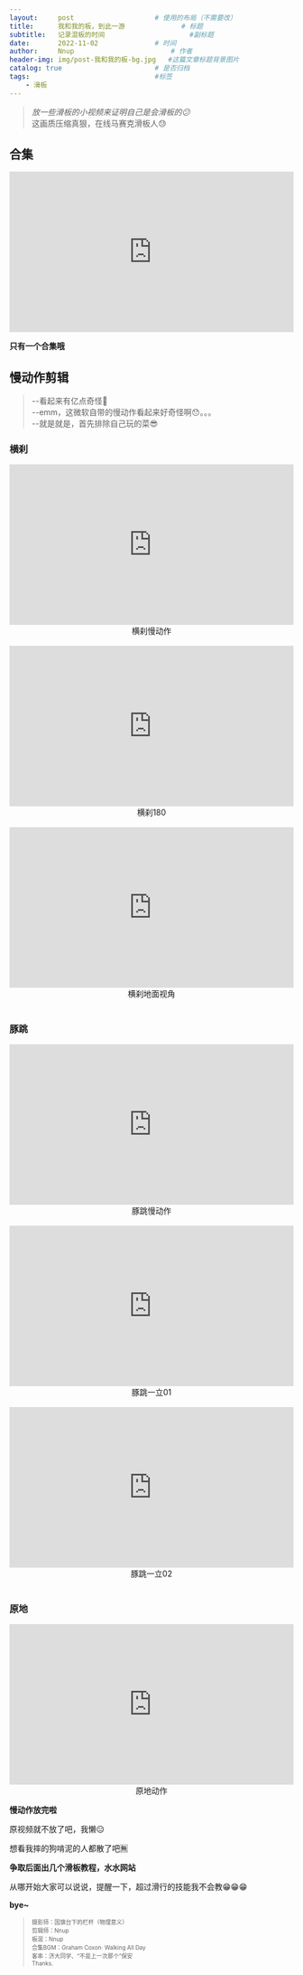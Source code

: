 ```yaml
---
layout:     post   				    # 使用的布局（不需要改）
title:      我和我的板，到此一游 				# 标题 
subtitle:   记录混板的时间                     #副标题
date:       2022-11-02 				# 时间
author:     Nnup 						# 作者
header-img: img/post-我和我的板-bg.jpg 	#这篇文章标题背景图片
catalog: true 						# 是否归档
tags:								#标签
    - 滑板
---
```

>*放一些滑板的小视频来证明自己是会滑板的😕*  
>这画质压缩真狠，在线马赛克滑板人😓  

## 合集

<!-- 滑板合集，post-我和我的版-合集 -->
<div style="width:100%;height:0px;position:relative;padding-bottom:56.327%;"><iframe src="https://streamja.com/embed/v674M" frameborder="0" width="100%" height="100%" allowfullscreen style="width:100%;height:100%;position:absolute;"></iframe></div>

**只有一个合集哦**

## 慢动作剪辑

>--看起来有亿点奇怪🤔    
>--emm，这微软自带的慢动作看起来好奇怪啊😯。。。    
>--就是就是，首先排除自己玩的菜😎    

### 横刹

<!-- 横刹，post-我和我的板-横刹01 -->
<div style="width:100%;height:0px;position:relative;padding-bottom:56.327%;"><iframe src="https://streamja.com/embed/o7BnG" frameborder="0" width="100%" height="100%" allowfullscreen style="width:100%;height:100%;position:absolute;"></iframe></div>
<center>横刹慢动作</center>

<br>

<!-- 横刹180，post-我和我的板-横刹180 -->
<div style="width:100%;height:0px;position:relative;padding-bottom:56.327%;"><iframe src="https://streamja.com/embed/XWZp4" frameborder="0" width="100%" height="100%" allowfullscreen style="width:100%;height:100%;position:absolute;"></iframe></div>
<center>横刹180</center>

<br>

<!-- 横刹地面视角，post-我和我的板-横刹地面视角 -->
<div style="width:100%;height:0px;position:relative;padding-bottom:56.327%;"><iframe src="https://streamja.com/embed/AvjBW" frameborder="0" width="100%" height="100%" allowfullscreen style="width:100%;height:100%;position:absolute;"></iframe></div>
<center>横刹地面视角</center>

<br>

### 豚跳

<!-- 豚跳慢动作，post-我和我的板-豚跳01 -->
<div style="width:100%;height:0px;position:relative;padding-bottom:56.327%;"><iframe src="https://streamja.com/embed/PVgAE" frameborder="0" width="100%" height="100%" allowfullscreen style="width:100%;height:100%;position:absolute;"></iframe></div>
<center>豚跳慢动作</center>

<br>

<!-- 豚跳一立01，post-我和我的板-豚跳一立01 -->
<div style="width:100%;height:0px;position:relative;padding-bottom:56.327%;"><iframe src="https://streamja.com/embed/5qNjN" frameborder="0" width="100%" height="100%" allowfullscreen style="width:100%;height:100%;position:absolute;"></iframe></div>
<center>豚跳一立01</center>

<br>

<!-- 豚跳一立02，post-我和我的板-豚跳一立02 -->
<div style="width:100%;height:0px;position:relative;padding-bottom:56.327%;"><iframe src="https://streamja.com/embed/11Vg2" frameborder="0" width="100%" height="100%" allowfullscreen style="width:100%;height:100%;position:absolute;"></iframe></div>
<center>豚跳一立02</center>

<br>

### 原地
<!-- 原地动作，post-我和我的板-原地动作 -->
<div style="width:100%;height:0px;position:relative;padding-bottom:56.327%;"><iframe src="https://streamja.com/embed/OGJo7" frameborder="0" width="100%" height="100%" allowfullscreen style="width:100%;height:100%;position:absolute;"></iframe></div>
<center>原地动作</center>

**慢动作放完啦**

原视频就不放了吧，我懒😑  

想看我摔的狗啃泥的人都散了吧🈚

**争取后面出几个滑板教程，水水网站**

从哪开始大家可以说说，提醒一下，超过滑行的技能我不会教😁😁😁

**bye~**  


><font size=1>
>摄影师：国旗台下的栏杆（物理意义） <br>
>剪辑师：Nnup <br>
>板混：Nnup <br>
>合集BGM：Graham Coxon· Walking All Day <br>
>客串：济大同学、“不是上一次那个”保安 <br>
>Thanks.
></font>